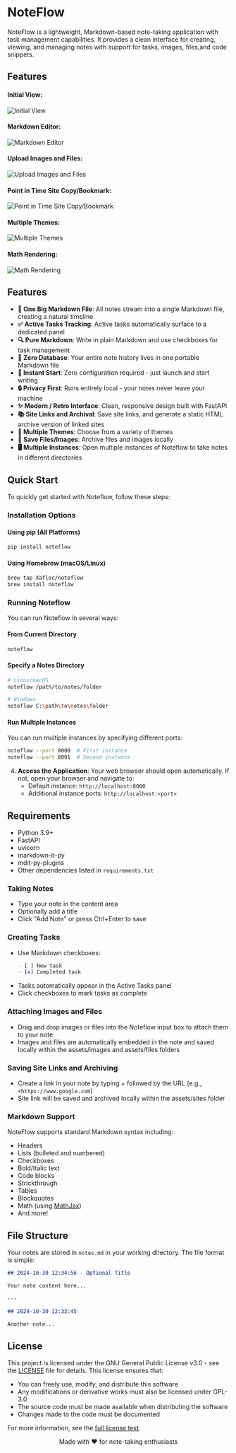 # NoteFlow

NoteFlow is a lightweight, Markdown-based note-taking application with task management capabilities. It provides a clean interface for creating, viewing, and managing notes with support for tasks, images, files,and code snippets.

## Features
#### Initial View:
![Initial View](/screenshot_1.png)
#### Markdown Editor:
![Markdown Editor](/screenshot_2.png)
#### Upload Images and Files:
![Upload Images and Files](/screenshot_3.png)
#### Point in Time Site Copy/Bookmark:
![Point in Time Site Copy/Bookmark](/screenshot_4.png)
#### Multiple Themes:
![Multiple Themes](/screenshot_5.png)
#### Math Rendering:
![Math Rendering](/screenshot_6.png)

## Features

- **📝 One Big Markdown File**: All notes stream into a single Markdown file, creating a natural timeline
- **✅ Active Tasks Tracking**: Active tasks automatically surface to a dedicated panel
- **🔍 Pure Markdown**: Write in plain Markdown and use checkboxes for task management
- **💾 Zero Database**: Your entire note history lives in one portable Markdown file
- **🚀 Instant Start**: Zero configuration required - just launch and start writing
- **🔒 Privacy First**: Runs entirely local - your notes never leave your machine
- **✨ Modern / Retro Interface**: Clean, responsive design built with FastAPI
- **📚 Site Links and Archival**: Save site links, and generate a static HTML archive version of linked sites
- **🎨 Multiple Themes**: Choose from a variety of themes
- **🔗 Save Files/Images**: Archive files and images locally
- **🖥️ Multiple Instances**: Open multiple instances of Noteflow to take notes in different directories

## Quick Start

To quickly get started with Noteflow, follow these steps:

### Installation Options

#### Using pip (All Platforms)
```bash
pip install noteflow
```

#### Using Homebrew (macOS/Linux)
```bash
brew tap Xafloc/noteflow
brew install noteflow
```

### Running Noteflow

You can run Noteflow in several ways:

#### From Current Directory
```bash
noteflow
```

#### Specify a Notes Directory
```bash
# Linux/macOS
noteflow /path/to/notes/folder

# Windows
noteflow C:\path\to\notes\folder
```

#### Run Multiple Instances
You can run multiple instances by specifying different ports:
```bash
noteflow --port 8000  # First instance
noteflow --port 8001  # Second instance
```

4. **Access the Application**: Your web browser should open automatically. If not, open your browser and navigate to:
   - Default instance: `http://localhost:8000`
   - Additional instance ports: `http://localhost:<port>`

## Requirements

- Python 3.9+
- FastAPI
- uvicorn
- markdown-it-py
- mdit-py-plugins
- Other dependencies listed in `requirements.txt`

### Taking Notes

- Type your note in the content area
- Optionally add a title
- Click "Add Note" or press Ctrl+Enter to save

### Creating Tasks

- Use Markdown checkboxes:
  ```markdown
  - [ ] New task
  - [x] Completed task
  ```
- Tasks automatically appear in the Active Tasks panel
- Click checkboxes to mark tasks as complete

### Attaching Images and Files

- Drag and drop images or files into the Noteflow input box to attach them to your note
- Images and files are automatically embedded in the note and saved locally within the assets/images and assets/files folders

### Saving Site Links and Archiving

- Create a link in your note by typing + followed by the URL (e.g., `+https://www.google.com`)
- Site link will be saved and archived locally within the assets/sites folder

### Markdown Support

NoteFlow supports standard Markdown syntax including:
- Headers
- Lists (bulleted and numbered)
- Checkboxes
- Bold/Italic text
- Code blocks
- Strickthrough
- Tables
- Blockquotes
- Math (using [MathJax](https://www.mathjax.org/))
- And more!

## File Structure

Your notes are stored in `notes.md` in your working directory. The file format is simple:

```markdown
## 2024-10-30 12:34:56 - Optional Title

Your note content here...

---

## 2024-10-30 12:33:45

Another note...
```

## License

This project is licensed under the GNU General Public License v3.0 - see the [LICENSE](LICENSE) file for details. This license ensures that:

- You can freely use, modify, and distribute this software
- Any modifications or derivative works must also be licensed under GPL-3.0
- The source code must be made available when distributing the software
- Changes made to the code must be documented

For more information, see the [full license text](https://www.gnu.org/licenses/gpl-3.0.en.html).

<div align="center">
Made with ❤️ for note-taking enthusiasts
</div>
